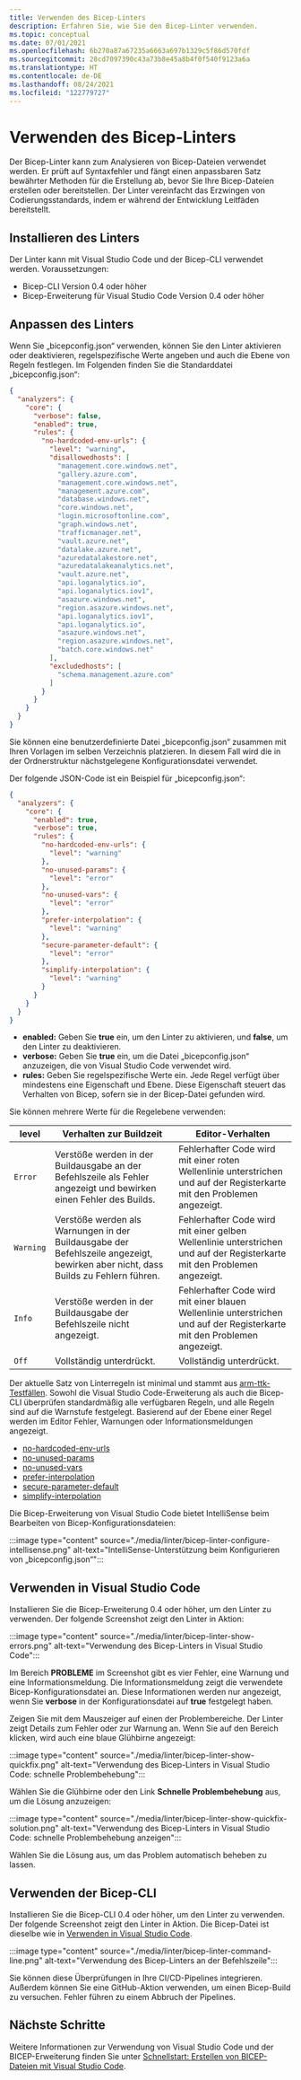 ```yaml
---
title: Verwenden des Bicep-Linters
description: Erfahren Sie, wie Sie den Bicep-Linter verwenden.
ms.topic: conceptual
ms.date: 07/01/2021
ms.openlocfilehash: 6b270a87a67235a6663a697b1329c5f86d570fdf
ms.sourcegitcommit: 28cd7097390c43a73b8e45a8b4f0f540f9123a6a
ms.translationtype: HT
ms.contentlocale: de-DE
ms.lasthandoff: 08/24/2021
ms.locfileid: "122779727"
---
```

# <a name="use-bicep-linter"></a>Verwenden des Bicep-Linters

Der Bicep-Linter kann zum Analysieren von Bicep-Dateien verwendet werden. Er prüft auf Syntaxfehler und fängt einen anpassbaren Satz bewährter Methoden für die Erstellung ab, bevor Sie Ihre Bicep-Dateien erstellen oder bereitstellen. Der Linter vereinfacht das Erzwingen von Codierungsstandards, indem er während der Entwicklung Leitfäden bereitstellt.

## <a name="install-linter"></a>Installieren des Linters

Der Linter kann mit Visual Studio Code und der Bicep-CLI verwendet werden. Voraussetzungen:

- Bicep-CLI Version 0.4 oder höher
- Bicep-Erweiterung für Visual Studio Code Version 0.4 oder höher

## <a name="customize-linter"></a>Anpassen des Linters

Wenn Sie „bicepconfig.json“ verwenden, können Sie den Linter aktivieren oder deaktivieren, regelspezifische Werte angeben und auch die Ebene von Regeln festlegen. Im Folgenden finden Sie die Standarddatei „bicepconfig.json“:

```json
{
  "analyzers": {
    "core": {
      "verbose": false,
      "enabled": true,
      "rules": {
        "no-hardcoded-env-urls": {
          "level": "warning",
          "disallowedhosts": [
            "management.core.windows.net",
            "gallery.azure.com",
            "management.core.windows.net",
            "management.azure.com",
            "database.windows.net",
            "core.windows.net",
            "login.microsoftonline.com",
            "graph.windows.net",
            "trafficmanager.net",
            "vault.azure.net",
            "datalake.azure.net",
            "azuredatalakestore.net",
            "azuredatalakeanalytics.net",
            "vault.azure.net",
            "api.loganalytics.io",
            "api.loganalytics.iov1",
            "asazure.windows.net",
            "region.asazure.windows.net",
            "api.loganalytics.iov1",
            "api.loganalytics.io",
            "asazure.windows.net",
            "region.asazure.windows.net",
            "batch.core.windows.net"
          ],
          "excludedhosts": [
            "schema.management.azure.com"
          ]
        }
      }
    }
  }
}
```

Sie können eine benutzerdefinierte Datei „bicepconfig.json“ zusammen mit Ihren Vorlagen im selben Verzeichnis platzieren. In diesem Fall wird die in der Ordnerstruktur nächstgelegene Konfigurationsdatei verwendet.

Der folgende JSON-Code ist ein Beispiel für „bicepconfig.json“:

```json
{
  "analyzers": {
    "core": {
      "enabled": true,
      "verbose": true,
      "rules": {
        "no-hardcoded-env-urls": {
          "level": "warning"
        },
        "no-unused-params": {
          "level": "error"
        },
        "no-unused-vars": {
          "level": "error"
        },
        "prefer-interpolation": {
          "level": "warning"
        },
        "secure-parameter-default": {
          "level": "error"
        },
        "simplify-interpolation": {
          "level": "warning"
        }
      }
    }
  }
}
```

- **enabled:** Geben Sie **true** ein, um den Linter zu aktivieren, und **false**, um den Linter zu deaktivieren.
- **verbose:** Geben Sie **true** ein, um die Datei „bicepconfig.json“ anzuzeigen, die von Visual Studio Code verwendet wird.
- **rules:** Geben Sie regelspezifische Werte ein. Jede Regel verfügt über mindestens eine Eigenschaft und Ebene. Diese Eigenschaft steuert das Verhalten von Bicep, sofern sie in der Bicep-Datei gefunden wird.

Sie können mehrere Werte für die Regelebene verwenden:

| **level**  | **Verhalten zur Buildzeit** | **Editor-Verhalten** |
|--|--|--|
| `Error` | Verstöße werden in der Buildausgabe an der Befehlszeile als Fehler angezeigt und bewirken einen Fehler des Builds. | Fehlerhafter Code wird mit einer roten Wellenlinie unterstrichen und auf der Registerkarte mit den Problemen angezeigt. |
| `Warning` | Verstöße werden als Warnungen in der Buildausgabe der Befehlszeile angezeigt, bewirken aber nicht, dass Builds zu Fehlern führen. | Fehlerhafter Code wird mit einer gelben Wellenlinie unterstrichen und auf der Registerkarte mit den Problemen angezeigt. |
| `Info` | Verstöße werden in der Buildausgabe der Befehlszeile nicht angezeigt. | Fehlerhafter Code wird mit einer blauen Wellenlinie unterstrichen und auf der Registerkarte mit den Problemen angezeigt. |
| `Off` | Vollständig unterdrückt. | Vollständig unterdrückt. |

Der aktuelle Satz von Linterregeln ist minimal und stammt aus [arm-ttk-Testfällen](../templates/template-test-cases.md). Sowohl die Visual Studio Code-Erweiterung als auch die Bicep-CLI überprüfen standardmäßig alle verfügbaren Regeln, und alle Regeln sind auf die Warnstufe festgelegt. Basierend auf der Ebene einer Regel werden im Editor Fehler, Warnungen oder Informationsmeldungen angezeigt.

- [no-hardcoded-env-urls](https://github.com/Azure/bicep/blob/main/docs/linter-rules/no-hardcoded-env-urls.md)
- [no-unused-params](https://github.com/Azure/bicep/blob/main/docs/linter-rules/no-unused-params.md)
- [no-unused-vars](https://github.com/Azure/bicep/blob/main/docs/linter-rules/no-unused-vars.md)
- [prefer-interpolation](https://github.com/Azure/bicep/blob/main/docs/linter-rules/prefer-interpolation.md)
- [secure-parameter-default](https://github.com/Azure/bicep/blob/main/docs/linter-rules/secure-parameter-default.md)
- [simplify-interpolation](https://github.com/Azure/bicep/blob/main/docs/linter-rules/simplify-interpolation.md)

Die Bicep-Erweiterung von Visual Studio Code bietet IntelliSense beim Bearbeiten von Bicep-Konfigurationsdateien:

:::image type="content" source="./media/linter/bicep-linter-configure-intellisense.png" alt-text="IntelliSense-Unterstützung beim Konfigurieren von „bicepconfig.json“":::

## <a name="use-in-visual-studio-code"></a>Verwenden in Visual Studio Code

Installieren Sie die Bicep-Erweiterung 0.4 oder höher, um den Linter zu verwenden.  Der folgende Screenshot zeigt den Linter in Aktion:

:::image type="content" source="./media/linter/bicep-linter-show-errors.png" alt-text="Verwendung des Bicep-Linters in Visual Studio Code":::

Im Bereich **PROBLEME** im Screenshot gibt es vier Fehler, eine Warnung und eine Informationsmeldung.  Die Informationsmeldung zeigt die verwendete Bicep-Konfigurationsdatei an. Diese Informationen werden nur angezeigt, wenn Sie **verbose** in der Konfigurationsdatei auf **true** festgelegt haben.

Zeigen Sie mit dem Mauszeiger auf einen der Problembereiche. Der Linter zeigt Details zum Fehler oder zur Warnung an. Wenn Sie auf den Bereich klicken, wird auch eine blaue Glühbirne angezeigt:

:::image type="content" source="./media/linter/bicep-linter-show-quickfix.png" alt-text="Verwendung des Bicep-Linters in Visual Studio Code: schnelle Problembehebung":::

Wählen Sie die Glühbirne oder den Link **Schnelle Problembehebung** aus, um die Lösung anzuzeigen:

:::image type="content" source="./media/linter/bicep-linter-show-quickfix-solution.png" alt-text="Verwendung des Bicep-Linters in Visual Studio Code: schnelle Problembehebung anzeigen":::

Wählen Sie die Lösung aus, um das Problem automatisch beheben zu lassen.

## <a name="use-in-bicep-cli"></a>Verwenden der Bicep-CLI

Installieren Sie die Bicep-CLI 0.4 oder höher, um den Linter zu verwenden.  Der folgende Screenshot zeigt den Linter in Aktion. Die Bicep-Datei ist dieselbe wie in [Verwenden in Visual Studio Code](#use-in-visual-studio-code).

:::image type="content" source="./media/linter/bicep-linter-command-line.png" alt-text="Verwendung des Bicep-Linters an der Befehlszeile":::

Sie können diese Überprüfungen in Ihre CI/CD-Pipelines integrieren. Außerdem können Sie eine GitHub-Aktion verwenden, um einen Bicep-Build zu versuchen. Fehler führen zu einem Abbruch der Pipelines.

## <a name="next-steps"></a>Nächste Schritte

Weitere Informationen zur Verwendung von Visual Studio Code und der BICEP-Erweiterung finden Sie unter [Schnellstart: Erstellen von BICEP-Dateien mit Visual Studio Code](./quickstart-create-bicep-use-visual-studio-code.md).
